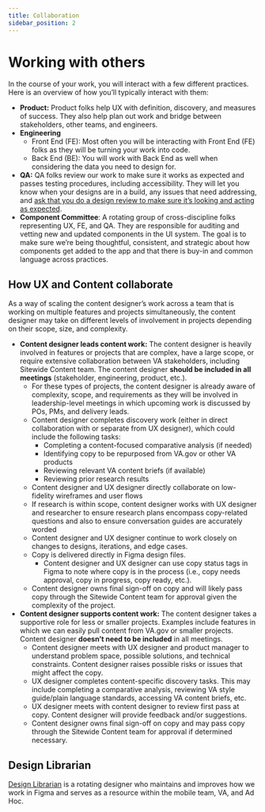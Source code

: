 ```yaml
---
title: Collaboration
sidebar_position: 2
---
```


# Working with others

In the course of your work, you will interact with a few different practices. Here is an overview of how you’ll typically interact with them:

- **Product:** Product folks help UX with definition, discovery, and measures of success. They also help plan out work and bridge between stakeholders, other teams, and engineers.
- **Engineering**
    - Front End (FE): Most often you will be interacting with Front End (FE) folks as they will be turning your work into code.
    - Back End (BE): You will work with Back End as well when considering the data you need to design for.
- **QA:** QA folks review our work to make sure it works as expected and passes testing procedures, including accessibility. They will let you know when your designs are in a build, any issues that need addressing, and [ask that you do a design review to make sure it’s looking and acting as expected](https://department-of-veterans-affairs.github.io/va-mobile-app/docs/UX/How-We-Work/designing-ui#qa).
- **Component Committee**: A rotating group of cross-discipline folks representing UX, FE, and QA. They are responsible for auditing and vetting new and updated components in the UI system. The goal is to make sure we’re being thoughtful, consistent, and strategic about how components get added to the app and that there is buy-in and common language across practices.

## How UX and Content collaborate

As a way of scaling the content designer’s work across a team that is working on multiple features and projects simultaneously, the content designer may take on different levels of involvement in projects depending on their scope, size, and complexity.

- **Content designer leads content work:** The content designer is heavily involved in features or projects that are complex, have a large scope, or require extensive collaboration between VA stakeholders, including Sitewide Content team. The content designer **should be included in all meetings** (stakeholder, engineering, product, etc.).
    - For these types of projects, the content designer is already aware of complexity, scope, and requirements as they will be involved in leadership-level meetings in which upcoming work is discussed by POs, PMs, and delivery leads.
    - Content designer completes discovery work (either in direct collaboration with or separate from UX designer), which could include the following tasks:
        - Completing a content-focused comparative analysis (if needed)
        - Identifying copy to be repurposed from VA.gov or other VA products
        - Reviewing relevant VA content briefs (if available)
        - Reviewing prior research results
    - Content designer and UX designer directly collaborate on low-fidelity wireframes and user flows
    - If research is within scope, content designer works with UX designer and researcher to ensure research plans encompass copy-related questions and also to ensure conversation guides are accurately worded
    - Content designer and UX designer continue to work closely on changes to designs, iterations, and edge cases.
    - Copy is delivered directly in Figma design files.
        - Content designer and UX designer can use copy status tags in Figma to note where copy is in the process (i.e., copy needs approval, copy in progress, copy ready, etc.).
    - Content designer owns final sign-off on copy and will likely pass copy through the Sitewide Content team for approval given the complexity of the project.
- **Content designer supports content work:** The content designer takes a supportive role for less or smaller projects. Examples include features in which we can easily pull content from VA.gov or smaller projects. Content designer **doesn’t need to be included** in all meetings.
    - Content designer meets with UX designer and product manager to understand problem space, possible solutions, and technical constraints. Content designer raises possible risks or issues that might affect the copy.
    - UX designer completes content-specific discovery tasks. This may include completing a comparative analysis, reviewing VA style guide/plain language standards, accessing VA content briefs, etc.
    - UX designer meets with content designer to review first pass at copy. Content designer will provide feedback and/or suggestions.
    - Content designer owns final sign-off on copy and may pass copy through the Sitewide Content team for approval if determined necessary.

## Design Librarian

[Design Librarian](https://department-of-veterans-affairs.github.io/va-mobile-app/docs/UX/How-We-Work/design-librarian)
is a rotating designer who maintains and improves how we work in Figma and serves as a resource within the mobile team, VA, and Ad Hoc.


